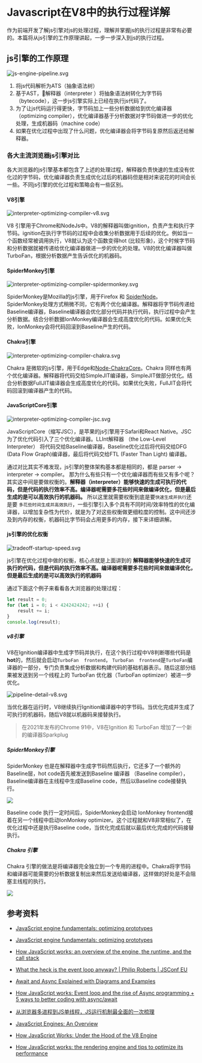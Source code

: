 # Javascript在V8中的执行过程详解

作为前端开发了解js引擎对js的处理过程，理解并掌握js的执行过程是非常有必要的。本篇将从js引擎的工作原理讲起，一步一步深入到js的执行过程。

## js引擎的工作原理

![js-engine-pipeline.svg](./js-engine-pipeline.svg)

1. 将js代码解析为ATS（抽象语法树）
2. 基于AST，解释器（interpreter ）将抽象语法树转化为字节码（bytecode），这一步js引擎实际上已经在执行js代码了。
3. 为了让js代码运行得更快，字节码加上一些分析数据给到优化编译器（optimizing compiler），优化编译器基于分析数据对字节码做进一步的优化处理，生成机器码（machine code）
4. 如果在优化过程中出现了什么问题，优化编译器会将字节码复原然后返还给解释器。
   

### 各大主流浏览器js引擎对比

各大浏览器的js引擎基本都包含了上述的处理过程，解释器负责快速的生成没有优化过的字节码，优化编译器负责生成优化过后的机器码但是相对来说花的时间会长一些。不同js引擎的优化过程和策略会有一些区别。

#### V8引擎

![interpreter-optimizing-compiler-v8.svg](./interpreter-optimizing-compiler-v8.svg)

V8 引擎用于Chrome和NodeJs中。V8的解释器叫做ignition，负责产生和执行字节码。ignition在执行字节码的过程中会收集分析数据用于后续的优化。例如当一个函数经常被调用执行，V8就认为这个函数变得hot (比较形象)，这个时候字节码和分析数据就被传递给优化编译器做进一步的优化的处理。V8的优化编译器叫做TurboFan，根据分析数据产生告诉优化的机器码。

#### SpiderMonkey引擎

![interpreter-optimizing-compiler-spidermonkey.svg](./interpreter-optimizing-compiler-spidermonkey.svg) 

SpiderMonkey是Mozilla的js引擎，用于Firefox 和 [SpiderNode](https://github.com/mozilla/spidernode)。 SpiderMonkey处理方式稍微不同，它有两个优化编译器。解释器将字节码传递给Baseline编译器，Baseline编译器会优化部分代码并执行代码，执行过程中会产生分析数据。结合分析数据IonMonkey编译器会生成高度优化的代码。如果优化失败，IonMonkey会将代码回滚到Baseline产生的代码。

#### Chakra引擎

![interpreter-optimizing-compiler-chakra.svg](./interpreter-optimizing-compiler-chakra.svg)

Chakra 是微软的js引擎，用于Edge和[Node-ChakraCore](https://github.com/nodejs/node-chakracore)。Chakra 同样也有两个优化编译器。解释器将代码交给SimpleJIT编译器，SimpleJIT做部分优化。结合分析数据FullJIT编译器会生成高度优化的代码。如果优化失败，FullJIT会将代码回滚到编译器产生的代码。

#### JavaScriptCore引擎
![interpreter-optimizing-compiler-jsc.svg](./interpreter-optimizing-compiler-jsc.svg)

JavaScriptCore（缩写JSC），是苹果的js引擎用于Safari和React Native。JSC为了优化代码引入了三个优化编译器。LLInt解释器 （the Low-Level Interpreter） 将代码交给Baseline编译器，Baseline优化过后将代码交给DFG (Data Flow Graph)编译器，最后将代码交给FTL (Faster Than Light) 编译器。


通过对比其实不难发现，js引擎的整体架构基本都是相同的，都是 parser -> interpreter -> compiler。 那为什么有些只有一个优化编译器而有些又有多个呢？其实这中间是要做权衡的。**解释器（interpreter）能够快速的生成可执行的代码，但是代码的执行效率不高。编译器呢需要多花些时间来做编译优化，但是最后生成的是可以高效执行的机器码。** 所以这里就需要权衡到底是要```快速生成并执行```还是要 ```多花些时间生成并高效执行```，一些引擎引入多个具有不同时间/效率特性的优化编译器，以增加复杂性为代价，就是为了对这些权衡做更细粒度的控制。这中间还涉及到内存的权衡，机器码比字节码会占用更多的内存，接下来详细讲解。
#### js引擎的优化权衡

![tradeoff-startup-speed.svg](./tradeoff-startup-speed.svg)

js引擎在优化过程中做的权衡，核心点就是上面讲到的 **解释器能够快速的生成可执行的代码，但是代码的执行效率不高。编译器呢需要多花些时间来做编译优化，但是最后生成的是可以高效执行的机器码** 

通过下面这个例子来看看各大浏览器的处理过程：

```js
let result = 0;
for (let i = 0; i < 4242424242; ++i) {
	result += i;
}
console.log(result);
```


##### v8引擎

V8在Ignition编译器中生成字节码并执行，在这个执行过程中V8判断哪些代码是**hot**的，然后就会启动```TurboFan  frontend```， ```TurboFan  frontend```是```TurboFan```编译器的一部分，专门负责集成分析数据和构建代码的基础机器表示。随后这部分结果被发送到另一个线程上的 TurboFan 优化器（TurboFan optimizer）被进一步优化。

![pipeline-detail-v8.svg](./pipeline-detail-v8.svg)

当优化器在运行时，V8继续执行Ignition编译器中的字节码。当优化完成并生成了可执行的机器码，随后V8就以机器码来接替执行。

> 在2021年发布的Chrome 91中，V8在Ignition 和 TurboFan 增加了一个新的编译器Sparkplug


##### SpiderMonkey引擎

SpiderMonkey 也是在解释器中生成字节码然后执行，它还多了一个额外的Baseline层，hot code首先被发送到Baseline 编译器 （Baseline compiler），Baseline编译器在主线程中生成Baseline code，然后以Baseline code接替执行。

![](./pipeline-detail-spidermonkey.svg)

Baseline code 执行一定时间后，SpiderMonkey会启动 IonMonkey frontend接着在另一个线程中启动IonMonkey optimizer。这个过程就和V8非常相似了，在优化过程中还是执行Baseline code，当优化完成后就以最后优化完成的代码接替执行。

##### Chakra 引擎

Chakra 引擎的做法是将编译器完全独立到一个专用的进程中。Chakra将字节码和编译器可能需要的分析数据复制出来然后发送给编译器，这样做的好处是不会阻塞主线程的执行。

![](./pipeline-detail-chakra.svg)





## 参考资料
* [JavaScript engine fundamentals: optimizing prototypes](https://mathiasbynens.be/notes/prototypes)
* [JavaScript engine fundamentals: optimizing prototypes](https://mathiasbynens.be/notes/prototypes#tradeoffs)
  

* [How JavaScript works: an overview of the engine, the runtime, and the call stack](https://blog.sessionstack.com/how-does-javascript-actually-work-part-1-b0bacc073cf)
* [What the heck is the event loop anyway? | Philip Roberts | JSConf EU](https://www.youtube.com/watch?v=8aGhZQkoFbQ)
* [Await and Async Explained with Diagrams and Examples](https://nikgrozev.com/2017/10/01/async-await/)
* [How JavaScript works: Event loop and the rise of Async programming + 5 ways to better coding with async/await](https://blog.sessionstack.com/how-javascript-works-event-loop-and-the-rise-of-async-programming-5-ways-to-better-coding-with-2f077c4438b5)
* [从浏览器多进程到JS单线程，JS运行机制最全面的一次梳理](https://juejin.cn/post/6844903553795014663#comment)
* [JavaScript Engines: An Overview](https://blog.bitsrc.io/javascript-engines-an-overview-2162bffa1187)
* [How JavaScript Works: Under the Hood of the V8 Engine](https://www.freecodecamp.org/news/javascript-under-the-hood-v8/)
* [How JavaScript works: the rendering engine and tips to optimize its performance](https://blog.sessionstack.com/how-javascript-works-the-rendering-engine-and-tips-to-optimize-its-performance-7b95553baeda)
